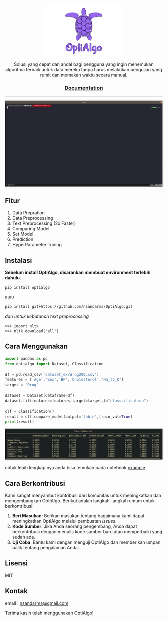 <div align="center">

<picture>
  <source media="(prefers-color-scheme: light)" srcset="https://raw.githubusercontent.com/nsandarma/OptiAlgo/master/images/logo_optialgo.svg">
  <img alt="optialgo" src="https://raw.githubusercontent.com/nsandarma/OptiAlgo/master/images/logo_optialgo.svg" width="50%" height="50%">
</picture>

Solusi yang cepat dan andal bagi pengguna yang ingin menemukan algoritma terbaik untuk data mereka tanpa harus melakukan pengujian yang rumit dan memakan waktu secara manual.

<h3>

[Documentation](https://nsandarma.github.io/OptiAlgo/)

</h3>
</div>

---

![image](https://raw.githubusercontent.com/nsandarma/OptiAlgo/master/images/optialgo.gif)

## Fitur
1. Data Prepration
2. Data Preprocessing
3. Text Preprocessing (2x Faster)
3. Comparing Model
4. Set Model
5. Prediction
6. HyperParameter Tuning

## Instalasi

**Sebelum install OptiAlgo, disarankan membuat environment terlebih dahulu.**

```console
pip install optialgo
```
atau

```console
pip install git+https://github.com/nsandarma/OptiAlgo.git
```

*dan untuk kebutuhan text preprocessing*

```console
>>> import nltk
>>> nltk.download('all')
```

## Cara Menggunakan
```python
import pandas as pd
from optialgo import Dataset, Classification

df = pd.read_csv('dataset_ex/drug200.csv')
features = ['Age','Sex','BP','Cholesterol',"Na_to_K"]
target = 'Drug'

dataset = Dataset(dataframe=df)
dataset.fit(features=features,target=target,t="classsification")

clf = Classification()
result = clf.compare_model(output='table',train_val=True)
print(result)
```

![image](https://raw.githubusercontent.com/nsandarma/OptiAlgo/master/images/result.png)

untuk lebih lengkap nya anda bisa temukan pada notebook [example](https://github.com/nsandarma/OptiAlgo/blob/master/examples/classification.ipynb)


## Cara Berkontribusi
Kami sangat menyambut kontribusi dari komunitas untuk meningkatkan dan mengembangkan OptiAlgo. Berikut adalah langkah-langkah umum untuk berkontribusi:

1. **Beri Masukan**: Berikan masukan tentang bagaimana kami dapat meningkatkan OptiAlgo melalui pembuatan *issues*.
2. **Kode Sumber**: Jika Anda seorang pengembang, Anda dapat berkontribusi dengan menulis kode sumber baru atau memperbaiki yang sudah ada.
3. **Uji Coba**: Bantu kami dengan menguji OptiAlgo dan memberikan umpan balik tentang pengalaman Anda.

## Lisensi

MIT

## Kontak

email : nsandarma@gmail.com

Terima kasih telah menggunakan OptiAlgo!
